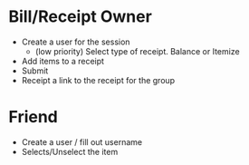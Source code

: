 # Bill/Receipt Owner

- Create a user for the session
  - (low priority) Select type of receipt. Balance or Itemize
- Add items to a receipt
- Submit
- Receipt a link to the receipt for the group

# Friend

- Create a user / fill out username
- Selects/Unselect the item
